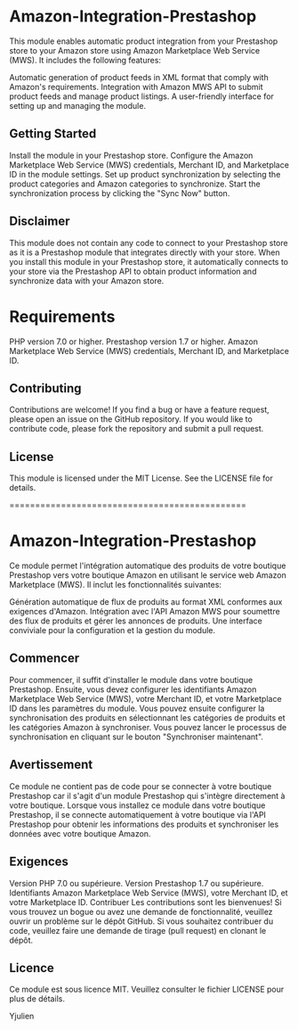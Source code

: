 # Amazon-Integration-Prestashop

This module enables automatic product integration from your Prestashop store to your Amazon store using Amazon Marketplace Web Service (MWS). It includes the following features:

Automatic generation of product feeds in XML format that comply with Amazon's requirements.
Integration with Amazon MWS API to submit product feeds and manage product listings.
A user-friendly interface for setting up and managing the module.

## Getting Started

Install the module in your Prestashop store.
Configure the Amazon Marketplace Web Service (MWS) credentials, Merchant ID, and Marketplace ID in the module settings.
Set up product synchronization by selecting the product categories and Amazon categories to synchronize.
Start the synchronization process by clicking the "Sync Now" button.

## Disclaimer

This module does not contain any code to connect to your Prestashop store as it is a Prestashop module that integrates directly with your store. When you install this module in your Prestashop store, it automatically connects to your store via the Prestashop API to obtain product information and synchronize data with your Amazon store.

# Requirements
PHP version 7.0 or higher.
Prestashop version 1.7 or higher.
Amazon Marketplace Web Service (MWS) credentials, Merchant ID, and Marketplace ID.

## Contributing

Contributions are welcome! If you find a bug or have a feature request, please open an issue on the GitHub repository. If you would like to contribute code, please fork the repository and submit a pull request.

## License
This module is licensed under the MIT License. See the LICENSE file for details.





==============================================






# Amazon-Integration-Prestashop
Ce module permet l'intégration automatique des produits de votre boutique Prestashop vers votre boutique Amazon en utilisant le service web Amazon Marketplace (MWS). Il inclut les fonctionnalités suivantes:

Génération automatique de flux de produits au format XML conformes aux exigences d'Amazon.
Intégration avec l'API Amazon MWS pour soumettre des flux de produits et gérer les annonces de produits.
Une interface conviviale pour la configuration et la gestion du module.
## Commencer
Pour commencer, il suffit d'installer le module dans votre boutique Prestashop. Ensuite, vous devez configurer les identifiants Amazon Marketplace Web Service (MWS), votre Merchant ID, et votre Marketplace ID dans les paramètres du module. Vous pouvez ensuite configurer la synchronisation des produits en sélectionnant les catégories de produits et les catégories Amazon à synchroniser. Vous pouvez lancer le processus de synchronisation en cliquant sur le bouton "Synchroniser maintenant".

## Avertissement
Ce module ne contient pas de code pour se connecter à votre boutique Prestashop car il s'agit d'un module Prestashop qui s'intègre directement à votre boutique. Lorsque vous installez ce module dans votre boutique Prestashop, il se connecte automatiquement à votre boutique via l'API Prestashop pour obtenir les informations des produits et synchroniser les données avec votre boutique Amazon.

## Exigences
Version PHP 7.0 ou supérieure.
Version Prestashop 1.7 ou supérieure.
Identifiants Amazon Marketplace Web Service (MWS), votre Merchant ID, et votre Marketplace ID.
Contribuer
Les contributions sont les bienvenues! Si vous trouvez un bogue ou avez une demande de fonctionnalité, veuillez ouvrir un problème sur le dépôt GitHub. Si vous souhaitez contribuer du code, veuillez faire une demande de tirage (pull request) en clonant le dépôt.

## Licence
Ce module est sous licence MIT. Veuillez consulter le fichier LICENSE pour plus de détails.


Yjulien
